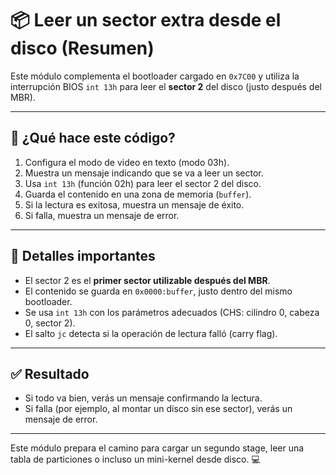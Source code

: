 # 📦 Leer un sector extra desde el disco (Resumen)

Este módulo complementa el bootloader cargado en `0x7C00` y utiliza la interrupción BIOS `int 13h` para leer el **sector 2** del disco (justo después del MBR).

---

## 🧩 ¿Qué hace este código?

1. Configura el modo de video en texto (modo 03h).
2. Muestra un mensaje indicando que se va a leer un sector.
3. Usa `int 13h` (función 02h) para leer el sector 2 del disco.
4. Guarda el contenido en una zona de memoria (`buffer`).
5. Si la lectura es exitosa, muestra un mensaje de éxito.
6. Si falla, muestra un mensaje de error.

---

## 💾 Detalles importantes

- El sector 2 es el **primer sector utilizable después del MBR**.
- El contenido se guarda en `0x0000:buffer`, justo dentro del mismo bootloader.
- Se usa `int 13h` con los parámetros adecuados (CHS: cilindro 0, cabeza 0, sector 2).
- El salto `jc` detecta si la operación de lectura falló (carry flag).

---

## ✅ Resultado

- Si todo va bien, verás un mensaje confirmando la lectura.
- Si falla (por ejemplo, al montar un disco sin ese sector), verás un mensaje de error.

---

Este módulo prepara el camino para cargar un segundo stage, leer una tabla de particiones o incluso un mini-kernel desde disco. 💻

